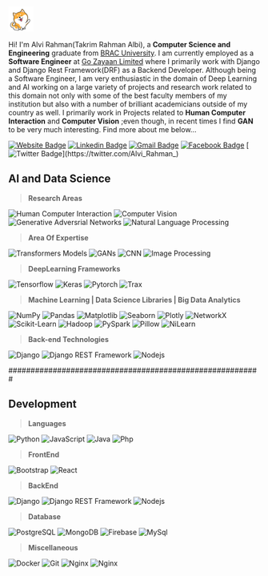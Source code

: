 <img src="dog.gif" width="50px">

Hi! I'm Alvi Rahman(Takrim Rahman Albi), a **Computer Science and Engineering** graduate from [BRAC University](https://www.bracu.ac.bd/). I am currently employed as a **Software Engineer** at [Go Zayaan Limited](https://www.gozayaan.com/) where I primarily work with Django and Django Rest Framework(DRF) as a Backend Developer. Although being a Software Engineer, I am very enthusiastic in the domain of Deep Learning and AI working on a large variety of projects and research work related to this domain not only with some of the best faculty members of my institution but also with a number of brilliant academicians outside of my country as well. I primarily work in Projects related to **Human Computer Interaction** and **Computer Vision** ;even though, in recent times I find **GAN** to be very much interesting. Find more about me below...

[![Website Badge](https://img.shields.io/badge/-Takrim%20Rahman%20Albi-white?style=flat-square&logo=open-badges&logoColor=black&link=https://takrim-rahman-albi.github.io/)](https://takrim-rahman-albi.github.io/)
[![Linkedin Badge](https://img.shields.io/badge/-Takrim%20Rahman%20Albi-blue?style=flat-square&logo=Linkedin&logoColor=white&link=https://www.linkedin.com/in/takrim-rahman-albi/)](https://www.linkedin.com/in/takrim-rahman-albi/)
[![Gmail Badge](https://img.shields.io/badge/-alvirahmanwork%40gmail.com-c14438?style=flat-square&logo=Gmail&logoColor=white&link=mailto:alvirahmanwork@gmail.com)](mailto:alvirahmanwork@gmail.com)
[![Facebook Badge](https://img.shields.io/badge/-Alvi%20Rahman-3b5998?style=flat-square&logo=facebook&logoColor=white&link=https://www.facebook.com/alvi.rahman.001/)](https://www.facebook.com/alvi.rahman.001/)
[![Twitter Badge](https://img.shields.io/badge/-Alvi__Rahman__-00acee?style=flat-square&logo=twitter&logoColor=white&link=https://twitter.com/Alvi_Rahman_)](https://twitter.com/Alvi_Rahman_)

## **AI and Data Science**

> **Research Areas**

![Human Computer Interaction](https://img.shields.io/badge/-Human%20Computer%20Interaction-black?style=flat-square)
![Computer Vision](https://img.shields.io/badge/-Computer%20Vision-black?style=flat-square)
![Generative Adversrial Networks](https://img.shields.io/badge/-GAN-black?style=flat-square)
![Natural Language Processing](https://img.shields.io/badge/-Natural%20Language%20Processing-black?style=flat-square)

> **Area Of Expertise**

![Transformers Models](https://img.shields.io/badge/-Transformers%20Models-black?style=flat-square)
![GANs](https://img.shields.io/badge/-GANs-black?style=flat-square)
![CNN](https://img.shields.io/badge/-CNNs-black?style=flat-square)
![Image Processing](https://img.shields.io/badge/-Image%20Processing-black?style=flat-square)

> **DeepLearning Frameworks**

![Tensorflow](https://img.shields.io/badge/-Tensorflow-black?style=flat-square&logo=Tensorflow)
![Keras](https://img.shields.io/badge/-Keras-black?style=flat-square&logo=Keras)
![Pytorch](https://img.shields.io/badge/-PyTorch-black?style=flat-square&logo=PyTorch)
![Trax](https://img.shields.io/badge/-Trax-black?style=flat-square&logo=TeamViewer)

> **Machine Learning | Data Science Libraries | Big Data Analytics**

![NumPy](https://img.shields.io/badge/-NumPy-black?style=flat-square&logo=NumPy)
![Pandas](https://img.shields.io/badge/-Pandas-black?style=flat-square&logo=Pandas)
![Matplotlib](https://img.shields.io/badge/-Matplotlib-black?style=flat-square&logo=matplotlib)
![Seaborn](https://img.shields.io/badge/-Seaborn-black?style=flat-square&logo=Seaborn)
![Plotly](https://img.shields.io/badge/-Plotly-black?style=flat-square&logo=Plotly)
![NetworkX](https://img.shields.io/badge/-NetworkX-black?style=flat-square&logo=NetworkX)
![Scikit-Learn](https://img.shields.io/badge/-Scikit%20Learn-black?style=flat-square&logo=Scikit-Learn)
![Hadoop](https://img.shields.io/badge/-Hadoop-black?style=flat-square&logo=Hadoop)
![PySpark](https://img.shields.io/badge/-PySpark-black?style=flat-square&logo=PySpark)
![Pillow](https://img.shields.io/badge/-Pillow-black?style=flat-square&logo=Pillow)
![NiLearn](https://img.shields.io/badge/-NiLearn-black?style=flat-square&logo=NiLearn)

> **Back-end Technologies**

![Django](https://img.shields.io/badge/-Django-black?style=flat-square&logo=Django)
![Django REST Framework](https://img.shields.io/badge/-Django_REST_Framework-black?style=flat-square&logo=Django)
![Nodejs](https://img.shields.io/badge/-Nodejs-black?style=flat-square&logo=Node.js)

#########################################################


## **Development**

> **Languages**

![Python](https://img.shields.io/badge/-Python-black?style=flat-square&logo=Python)
![JavaScript](https://img.shields.io/badge/-JavaScript-black?style=flat-square&logo=javascript)
![Java](https://img.shields.io/badge/-Java-black?style=flat-square&logo=java&logoColor=white)
![Php](https://img.shields.io/badge/-php-black?style=flat-square&logo=php&logoColor=white)

> **FrontEnd**

![Bootstrap](https://img.shields.io/badge/-Bootstrap-black?style=flat-square&logo=bootstrap)
![React](https://img.shields.io/badge/-React-black?style=flat-square&logo=react)

> **BackEnd**

![Django](https://img.shields.io/badge/-Django-black?style=flat-square&logo=Django)
![Django REST Framework](https://img.shields.io/badge/-Django_REST_Framework-black?style=flat-square&logo=Django)
![Nodejs](https://img.shields.io/badge/-Nodejs-black?style=flat-square&logo=Node.js)

> **Database**

![PostgreSQL](https://img.shields.io/badge/-PostgreSQL-black?style=flat-square&logo=postgresql)
![MongoDB](https://img.shields.io/badge/-MongoDB-black?style=flat-square&logo=mongodb)
![Firebase](https://img.shields.io/badge/-Firebase-black?style=flat-square&logo=firebase)
![MySql](https://img.shields.io/badge/-MySql-black?style=flat-square&logo=mysql)

> **Miscellaneous**

![Docker](https://img.shields.io/badge/-Docker-black?style=flat-square&logo=docker)
![Git](https://img.shields.io/badge/-Git-black?style=flat-square&logo=git)
![Nginx](https://img.shields.io/badge/-Nginx-black?style=flat-square&logo=nginx)
![Nginx](https://img.shields.io/badge/-Apache%20Server-black?style=flat-square&logo=apache)

